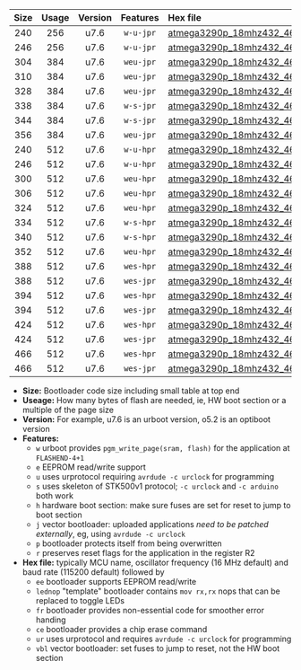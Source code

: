 |Size|Usage|Version|Features|Hex file|
|:-:|:-:|:-:|:-:|:--|
|240|256|u7.6|`w-u-jpr`|[atmega3290p_18mhz432_460800bps_ur_vbl.hex](https://raw.githubusercontent.com/stefanrueger/urboot/main//atmega3290p_18mhz432_460800bps_ur_vbl.hex)|
|246|256|u7.6|`w-u-jpr`|[atmega3290p_18mhz432_460800bps_lednop_ur_vbl.hex](https://raw.githubusercontent.com/stefanrueger/urboot/main//atmega3290p_18mhz432_460800bps_lednop_ur_vbl.hex)|
|304|384|u7.6|`weu-jpr`|[atmega3290p_18mhz432_460800bps_ee_ur_vbl.hex](https://raw.githubusercontent.com/stefanrueger/urboot/main//atmega3290p_18mhz432_460800bps_ee_ur_vbl.hex)|
|310|384|u7.6|`weu-jpr`|[atmega3290p_18mhz432_460800bps_ee_lednop_ur_vbl.hex](https://raw.githubusercontent.com/stefanrueger/urboot/main//atmega3290p_18mhz432_460800bps_ee_lednop_ur_vbl.hex)|
|328|384|u7.6|`weu-jpr`|[atmega3290p_18mhz432_460800bps_ee_lednop_fr_ur_vbl.hex](https://raw.githubusercontent.com/stefanrueger/urboot/main//atmega3290p_18mhz432_460800bps_ee_lednop_fr_ur_vbl.hex)|
|338|384|u7.6|`w-s-jpr`|[atmega3290p_18mhz432_460800bps_vbl.hex](https://raw.githubusercontent.com/stefanrueger/urboot/main//atmega3290p_18mhz432_460800bps_vbl.hex)|
|344|384|u7.6|`w-s-jpr`|[atmega3290p_18mhz432_460800bps_lednop_vbl.hex](https://raw.githubusercontent.com/stefanrueger/urboot/main//atmega3290p_18mhz432_460800bps_lednop_vbl.hex)|
|356|384|u7.6|`weu-jpr`|[atmega3290p_18mhz432_460800bps_ee_lednop_fr_ce_ur_vbl.hex](https://raw.githubusercontent.com/stefanrueger/urboot/main//atmega3290p_18mhz432_460800bps_ee_lednop_fr_ce_ur_vbl.hex)|
|240|512|u7.6|`w-u-hpr`|[atmega3290p_18mhz432_460800bps_ur.hex](https://raw.githubusercontent.com/stefanrueger/urboot/main//atmega3290p_18mhz432_460800bps_ur.hex)|
|246|512|u7.6|`w-u-hpr`|[atmega3290p_18mhz432_460800bps_lednop_ur.hex](https://raw.githubusercontent.com/stefanrueger/urboot/main//atmega3290p_18mhz432_460800bps_lednop_ur.hex)|
|300|512|u7.6|`weu-hpr`|[atmega3290p_18mhz432_460800bps_ee_ur.hex](https://raw.githubusercontent.com/stefanrueger/urboot/main//atmega3290p_18mhz432_460800bps_ee_ur.hex)|
|306|512|u7.6|`weu-hpr`|[atmega3290p_18mhz432_460800bps_ee_lednop_ur.hex](https://raw.githubusercontent.com/stefanrueger/urboot/main//atmega3290p_18mhz432_460800bps_ee_lednop_ur.hex)|
|324|512|u7.6|`weu-hpr`|[atmega3290p_18mhz432_460800bps_ee_lednop_fr_ur.hex](https://raw.githubusercontent.com/stefanrueger/urboot/main//atmega3290p_18mhz432_460800bps_ee_lednop_fr_ur.hex)|
|334|512|u7.6|`w-s-hpr`|[atmega3290p_18mhz432_460800bps.hex](https://raw.githubusercontent.com/stefanrueger/urboot/main//atmega3290p_18mhz432_460800bps.hex)|
|340|512|u7.6|`w-s-hpr`|[atmega3290p_18mhz432_460800bps_lednop.hex](https://raw.githubusercontent.com/stefanrueger/urboot/main//atmega3290p_18mhz432_460800bps_lednop.hex)|
|352|512|u7.6|`weu-hpr`|[atmega3290p_18mhz432_460800bps_ee_lednop_fr_ce_ur.hex](https://raw.githubusercontent.com/stefanrueger/urboot/main//atmega3290p_18mhz432_460800bps_ee_lednop_fr_ce_ur.hex)|
|388|512|u7.6|`wes-hpr`|[atmega3290p_18mhz432_460800bps_ee.hex](https://raw.githubusercontent.com/stefanrueger/urboot/main//atmega3290p_18mhz432_460800bps_ee.hex)|
|388|512|u7.6|`wes-jpr`|[atmega3290p_18mhz432_460800bps_ee_vbl.hex](https://raw.githubusercontent.com/stefanrueger/urboot/main//atmega3290p_18mhz432_460800bps_ee_vbl.hex)|
|394|512|u7.6|`wes-hpr`|[atmega3290p_18mhz432_460800bps_ee_lednop.hex](https://raw.githubusercontent.com/stefanrueger/urboot/main//atmega3290p_18mhz432_460800bps_ee_lednop.hex)|
|394|512|u7.6|`wes-jpr`|[atmega3290p_18mhz432_460800bps_ee_lednop_vbl.hex](https://raw.githubusercontent.com/stefanrueger/urboot/main//atmega3290p_18mhz432_460800bps_ee_lednop_vbl.hex)|
|424|512|u7.6|`wes-hpr`|[atmega3290p_18mhz432_460800bps_ee_lednop_fr.hex](https://raw.githubusercontent.com/stefanrueger/urboot/main//atmega3290p_18mhz432_460800bps_ee_lednop_fr.hex)|
|424|512|u7.6|`wes-jpr`|[atmega3290p_18mhz432_460800bps_ee_lednop_fr_vbl.hex](https://raw.githubusercontent.com/stefanrueger/urboot/main//atmega3290p_18mhz432_460800bps_ee_lednop_fr_vbl.hex)|
|466|512|u7.6|`wes-hpr`|[atmega3290p_18mhz432_460800bps_ee_lednop_fr_ce.hex](https://raw.githubusercontent.com/stefanrueger/urboot/main//atmega3290p_18mhz432_460800bps_ee_lednop_fr_ce.hex)|
|466|512|u7.6|`wes-jpr`|[atmega3290p_18mhz432_460800bps_ee_lednop_fr_ce_vbl.hex](https://raw.githubusercontent.com/stefanrueger/urboot/main//atmega3290p_18mhz432_460800bps_ee_lednop_fr_ce_vbl.hex)|

- **Size:** Bootloader code size including small table at top end
- **Useage:** How many bytes of flash are needed, ie, HW boot section or a multiple of the page size
- **Version:** For example, u7.6 is an urboot version, o5.2 is an optiboot version
- **Features:**
  + `w` urboot provides `pgm_write_page(sram, flash)` for the application at `FLASHEND-4+1`
  + `e` EEPROM read/write support
  + `u` uses urprotocol requiring `avrdude -c urclock` for programming
  + `s` uses skeleton of STK500v1 protocol; `-c urclock` and `-c arduino` both work
  + `h` hardware boot section: make sure fuses are set for reset to jump to boot section
  + `j` vector bootloader: uploaded applications *need to be patched externally*, eg, using `avrdude -c urclock`
  + `p` bootloader protects itself from being overwritten
  + `r` preserves reset flags for the application in the register R2
- **Hex file:** typically MCU name, oscillator frequency (16 MHz default) and baud rate (115200 default) followed by
  + `ee` bootloader supports EEPROM read/write
  + `lednop` "template" bootloader contains `mov rx,rx` nops that can be replaced to toggle LEDs
  + `fr` bootloader provides non-essential code for smoother error handing
  + `ce` bootloader provides a chip erase command
  + `ur` uses urprotocol and requires `avrdude -c urclock` for programming
  + `vbl` vector bootloader: set fuses to jump to reset, not the HW boot section
